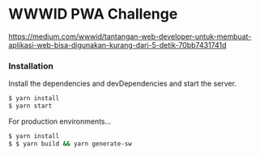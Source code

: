 # WWWID PWA Challenge

https://medium.com/wwwid/tantangan-web-developer-untuk-membuat-aplikasi-web-bisa-digunakan-kurang-dari-5-detik-70bb7431741d

### Installation

Install the dependencies and devDependencies and start the server.

```sh
$ yarn install
$ yarn start
```

For production environments...

```sh
$ yarn install
$ $ yarn build && yarn generate-sw
```


